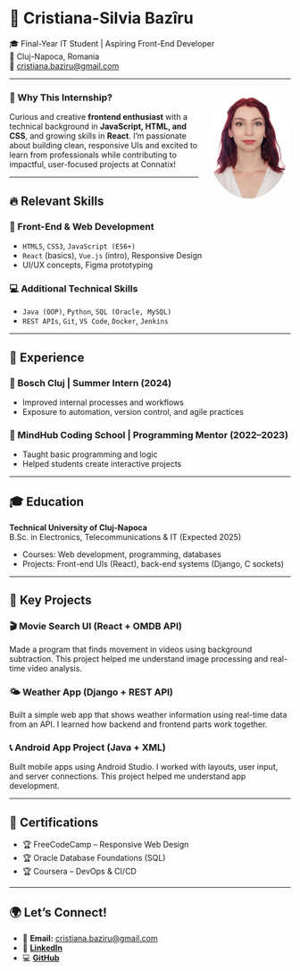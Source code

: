 # 🚀 Cristiana-Silvia Bazîru  
🎓 Final-Year IT Student | Aspiring Front-End Developer  
📍 Cluj-Napoca, Romania  
📧 cristiana.baziru@gmail.com  

---

<img src="profile.jpeg" align="right" width="150" style="border-radius: 50%; margin-left: 15px;" />

### 👋 Why This Internship?

Curious and creative **frontend enthusiast** with a technical background in **JavaScript, HTML, and CSS**, and growing skills in **React**. I’m passionate about building clean, responsive UIs and excited to learn from professionals while contributing to impactful, user-focused projects at Connatix!

---

## 🔥 Relevant Skills

### 🎨 Front-End & Web Development  
- `HTML5`, `CSS3`, `JavaScript (ES6+)`  
- `React` (basics), `Vue.js` (intro), Responsive Design  
- UI/UX concepts, Figma prototyping  

### 💻 Additional Technical Skills  
- `Java (OOP)`, `Python`, `SQL (Oracle, MySQL)`  
- `REST APIs`, `Git`, `VS Code`, `Docker`, `Jenkins`  

---

## 💼 Experience

### 🔹 Bosch Cluj | Summer Intern (2024)  
- Improved internal processes and workflows  
- Exposure to automation, version control, and agile practices  

### 🔹 MindHub Coding School | Programming Mentor (2022–2023)  
- Taught basic programming and logic  
- Helped students create interactive projects  

---

## 🎓 Education

**Technical University of Cluj-Napoca**  
B.Sc. in Electronics, Telecommunications & IT (Expected 2025)  
- Courses: Web development, programming, databases  
- Projects: Front-end UIs (React), back-end systems (Django, C sockets)  

---

## 🚀 Key Projects

### 🎬 Movie Search UI (React + OMDB API)  
 Made a program that finds movement in videos using
 background subtraction. This project helped me understand image processing and real-time video
 analysis.

### 🌤️ Weather App (Django + REST API)  
 Built a simple web app that shows weather
 information using real-time data from an API. I learned how backend and frontend parts work together.

### 📞 Android App Project (Java + XML)
 Built mobile apps using Android Studio. I worked with layouts, user
 input, and server connections. This project helped me understand app development.

---

## 📜 Certifications

- 🏆 FreeCodeCamp – Responsive Web Design  
- 🏆 Oracle Database Foundations (SQL)  
- 🏆 Coursera – DevOps & CI/CD  

---

## 🌍 Let’s Connect!

- 📧 **Email:** cristiana.baziru@gmail.com  
- 💼 **[LinkedIn](https://www.linkedin.com/in/cristiana-baziru-352aa824a/)**  
- 💻 **[GitHub](https://github.com/cristianasilviaB/)**  
